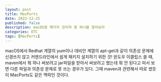 ```yaml
---
layout: post
title: MacPorts
date: 2022-12-25
published: false
description: macOS용 패키지 관리자 중 하나를 알아보자
categories: ETC
tags: [MacPorts]
---
```

macOS에서 Redhat 계열의 yum이나 데비안 계열의 apt-get과 같이 의존성 문제에 신경쓰지 않고 커맨드라인에서 쉽게 패키지 설치하기 위한 것! 윈도우 이클립스 쓸 때, maven에서 뭐 하나 써보려고 jar파일을 받아서 써보려고 했는데 뭐 안 된다고 떠서 보면 다른 파일과 의존성 문제로 못 쓰는 경우가 있다. 그때 maven과 관련해서 따로 썼듯이 MacPorts도 같은 맥락인 것이다.